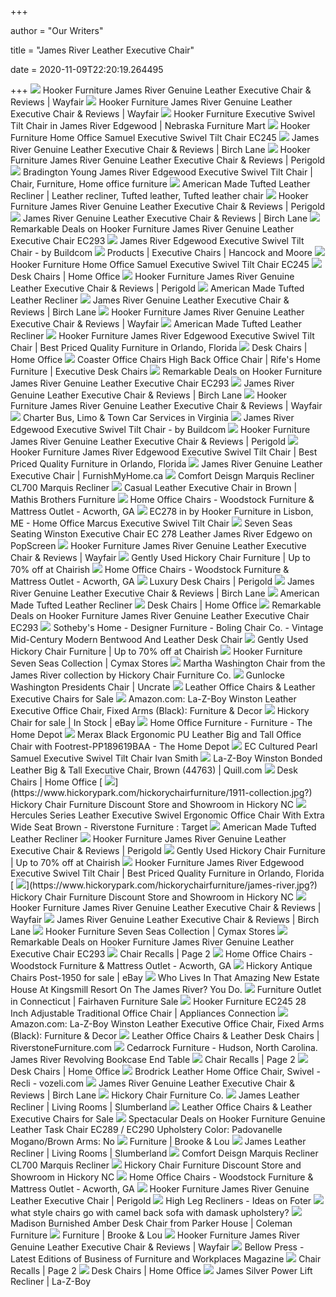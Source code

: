 +++
        
author = "Our Writers"
        
title = "James River Leather Executive Chair"
        
date = 2020-11-09T22:20:19.264495
        
+++
[ ![](https://secure.img1-fg.wfcdn.com/im/65360978/compr-r85/5666/56666405/james-river-genuine-leather-executive-chair.jpg)](https://secure.img1-fg.wfcdn.com/im/65360978/compr-r85/5666/56666405/james-river-genuine-leather-executive-chair.jpg) Hooker Furniture James River Genuine Leather Executive Chair & Reviews |  Wayfair
[ ![](https://secure.img1-fg.wfcdn.com/im/94347706/resize-h800-w800%5Ecompr-r85/5627/56273853/James+River+Genuine+Leather+Executive+Chair.jpg)](https://secure.img1-fg.wfcdn.com/im/94347706/resize-h800-w800%5Ecompr-r85/5627/56273853/James+River+Genuine+Leather+Executive+Chair.jpg) Hooker Furniture James River Genuine Leather Executive Chair & Reviews |  Wayfair
[ ![](https://www.nfm.com/productimages/44499325/3/l)](https://www.nfm.com/productimages/44499325/3/l) Hooker Furniture Executive Swivel Tilt Chair in James River Edgewood |  Nebraska Furniture Mart
[ ![](https://images2.imgix.net/p4dbimg/5/images/james-river-edgewood.jpg?trim=color&trimcolor=FFFFFF&trimtol=5&fm=pjpg&auto=format)](https://images2.imgix.net/p4dbimg/5/images/james-river-edgewood.jpg?trim=color&trimcolor=FFFFFF&trimtol=5&fm=pjpg&auto=format) Hooker Furniture Home Office Samuel Executive Swivel Tilt Chair EC245
[ ![](https://secure.img1-fg.wfcdn.com/im/86555250/resize-h400-p1-w400%5Ecompr-r70/8569/85692777/Marlowe+Task+Chair.jpg)](https://secure.img1-fg.wfcdn.com/im/86555250/resize-h400-p1-w400%5Ecompr-r70/8569/85692777/Marlowe+Task+Chair.jpg) James River Genuine Leather Executive Chair & Reviews | Birch Lane
[ ![](https://secure.img1-fg.wfcdn.com/im/41340321/resize-h340-p1-w340%5Ecompr-r70/9862/98625428/Rives+Genuine+Leather+Executive+Chair.jpg)](https://secure.img1-fg.wfcdn.com/im/41340321/resize-h340-p1-w340%5Ecompr-r70/9862/98625428/Rives+Genuine+Leather+Executive+Chair.jpg) Hooker Furniture James River Genuine Leather Executive Chair & Reviews |  Perigold
[ ![](https://i.pinimg.com/originals/51/2e/7e/512e7e8b7b6110ca755927df36292d1b.jpg)](https://i.pinimg.com/originals/51/2e/7e/512e7e8b7b6110ca755927df36292d1b.jpg) Bradington Young James River Edgewood Executive Swivel Tilt Chair | Chair,  Furniture, Home office furniture
[ ![](https://i.pinimg.com/originals/0a/b4/0e/0ab40e4d748ffaea2df508da4d99d8b0.jpg)](https://i.pinimg.com/originals/0a/b4/0e/0ab40e4d748ffaea2df508da4d99d8b0.jpg) American Made Tufted Leather Recliner | Leather recliner, Tufted leather,  Tufted leather chair
[ ![](https://secure.img1-fg.wfcdn.com/im/24220008/resize-h340-p1-w340%5Ecompr-r70/6878/68784659/Stanford+Swivel+Office+Chair.jpg)](https://secure.img1-fg.wfcdn.com/im/24220008/resize-h340-p1-w340%5Ecompr-r70/6878/68784659/Stanford+Swivel+Office+Chair.jpg) Hooker Furniture James River Genuine Leather Executive Chair & Reviews |  Perigold
[ ![](https://secure.img1-fg.wfcdn.com/im/90395891/resize-h400-p1-w400%5Ecompr-r70/1241/124189281/Serta+Ashland+Task+Chair.jpg)](https://secure.img1-fg.wfcdn.com/im/90395891/resize-h400-p1-w400%5Ecompr-r70/1241/124189281/Serta+Ashland+Task+Chair.jpg) James River Genuine Leather Executive Chair & Reviews | Birch Lane
[ ![](https://images.prod.meredith.com/product/0e5128ec138ba4048abe988b7bcf23b5/1594966043351/m/genuine-leather-executive-chair-hooker-furniture)](https://images.prod.meredith.com/product/0e5128ec138ba4048abe988b7bcf23b5/1594966043351/m/genuine-leather-executive-chair-hooker-furniture) Remarkable Deals on Hooker Furniture James River Genuine Leather Executive  Chair EC293
[ ![](https://st.hzcdn.com/fimgs/cb614bdf0ad0d178_6860-w300-h300-b1-p0--.jpg)](https://st.hzcdn.com/fimgs/cb614bdf0ad0d178_6860-w300-h300-b1-p0--.jpg) James River Edgewood Executive Swivel Tilt Chair - by Buildcom
[ ![](http://www.hancockandmoore.com/images/product/9090ST_Noland_EX_PR.jpg)](http://www.hancockandmoore.com/images/product/9090ST_Noland_EX_PR.jpg) Products | Executive Chairs | Hancock and Moore
[ ![](https://images2.imgix.net/p4dbimg/5/images/ec203-086-silo.jpg?fit=fill&trim=color&trimcolor=FFFFFF&trimtol=5&bg=FFFFFF&w=384&h=288&fm=pjpg&auto=format)](https://images2.imgix.net/p4dbimg/5/images/ec203-086-silo.jpg?fit=fill&trim=color&trimcolor=FFFFFF&trimtol=5&bg=FFFFFF&w=384&h=288&fm=pjpg&auto=format) Hooker Furniture Home Office Samuel Executive Swivel Tilt Chair EC245
[ ![](https://s7d9.scene7.com/is/image/starfurniture/ST378566_a?wid=300&hei=300&qlt=75&)](https://s7d9.scene7.com/is/image/starfurniture/ST378566_a?wid=300&hei=300&qlt=75&) Desk Chairs | Home Office
[ ![](https://secure.img1-fg.wfcdn.com/im/62449671/resize-h340-p1-w340%5Ecompr-r70/4001/40015046/Executive+Chair.jpg)](https://secure.img1-fg.wfcdn.com/im/62449671/resize-h340-p1-w340%5Ecompr-r70/4001/40015046/Executive+Chair.jpg) Hooker Furniture James River Genuine Leather Executive Chair & Reviews |  Perigold
[ ![](https://cdn.leatherfurniture-usa.com/wp-content/uploads/comfort-design-marquis-recliner-cl700-james-oak-1.jpg)](https://cdn.leatherfurniture-usa.com/wp-content/uploads/comfort-design-marquis-recliner-cl700-james-oak-1.jpg) American Made Tufted Leather Recliner
[ ![](https://secure.img1-fg.wfcdn.com/im/98608145/resize-h400-p1-w400%5Ecompr-r70/8964/89644519/Bridgnorth+Stark+Task+Chair.jpg)](https://secure.img1-fg.wfcdn.com/im/98608145/resize-h400-p1-w400%5Ecompr-r70/8964/89644519/Bridgnorth+Stark+Task+Chair.jpg) James River Genuine Leather Executive Chair & Reviews | Birch Lane
[ ![](https://secure.img1-fg.wfcdn.com/im/37538090/resize-h340-p1-w340%5Ecompr-r70/7787/77878154/Shelly+Conference+Chair.jpg)](https://secure.img1-fg.wfcdn.com/im/37538090/resize-h340-p1-w340%5Ecompr-r70/7787/77878154/Shelly+Conference+Chair.jpg) Hooker Furniture James River Genuine Leather Executive Chair & Reviews |  Wayfair
[ ![](https://cdn.leatherfurniture-usa.com/wp-content/uploads/comfort-design-marquis-recliner-cl700-james-oak-2.jpg)](https://cdn.leatherfurniture-usa.com/wp-content/uploads/comfort-design-marquis-recliner-cl700-james-oak-2.jpg) American Made Tufted Leather Recliner
[ ![](https://qualityfurniturediscounts.com/media/catalog/product/cache/1/small_image/300x/e5c3f25dbe2a3021345b55270d5894a1/i/v/iviz5hc9x628ncf2inaz/qualityfurniturediscounts.com-Hooker-Furniture-HKR-CC388-SW-083-20.jpg)](https://qualityfurniturediscounts.com/media/catalog/product/cache/1/small_image/300x/e5c3f25dbe2a3021345b55270d5894a1/i/v/iviz5hc9x628ncf2inaz/qualityfurniturediscounts.com-Hooker-Furniture-HKR-CC388-SW-083-20.jpg) Hooker Furniture James River Edgewood Executive Swivel Tilt Chair | Best  Priced Quality Furniture in Orlando, Florida
[ ![](https://s7d9.scene7.com/is/image/starfurniture/ST320890_a?wid=300&hei=300&qlt=75&)](https://s7d9.scene7.com/is/image/starfurniture/ST320890_a?wid=300&hei=300&qlt=75&) Desk Chairs | Home Office
[ ![](https://images.furnituredealer.net/img/products%2Fcoaster%2Fcolor%2Foffice%20chairs_801296-b1.jpg)](https://images.furnituredealer.net/img/products%2Fcoaster%2Fcolor%2Foffice%20chairs_801296-b1.jpg) Coaster Office Chairs High Back Office Chair | Rife's Home Furniture | Executive  Desk Chairs
[ ![](https://images.prod.meredith.com/product/2f26770f1586847ec7604c671f69f60f/1567183148682/m/tycoon-genuine-leather-executive-chair-hooker-furniture)](https://images.prod.meredith.com/product/2f26770f1586847ec7604c671f69f60f/1567183148682/m/tycoon-genuine-leather-executive-chair-hooker-furniture) Remarkable Deals on Hooker Furniture James River Genuine Leather Executive  Chair EC293
[ ![](https://secure.img1-fg.wfcdn.com/im/93744431/resize-h400-p1-w400%5Ecompr-r70/1201/120101146/Serta+Leighton+Task+Chair.jpg)](https://secure.img1-fg.wfcdn.com/im/93744431/resize-h400-p1-w400%5Ecompr-r70/1201/120101146/Serta+Leighton+Task+Chair.jpg) James River Genuine Leather Executive Chair & Reviews | Birch Lane
[ ![](https://secure.img1-fg.wfcdn.com/im/90416496/resize-h340-p1-w340%5Ecompr-r70/5667/56670939/Telluride+Genuine+Leather+Task+Chair.jpg)](https://secure.img1-fg.wfcdn.com/im/90416496/resize-h340-p1-w340%5Ecompr-r70/5667/56670939/Telluride+Genuine+Leather+Task+Chair.jpg) Hooker Furniture James River Genuine Leather Executive Chair & Reviews |  Wayfair
[ ![](https://jamesrivertrans.com/wp-content/uploads/2019/02/0188_JRT-Day2-480x390.jpg)](https://jamesrivertrans.com/wp-content/uploads/2019/02/0188_JRT-Day2-480x390.jpg) Charter Bus, Limo & Town Car Services in Virginia
[ ![](https://st.hzcdn.com/fimgs/df9109940de52224_9405-w300-h300-b1-p10--.jpg)](https://st.hzcdn.com/fimgs/df9109940de52224_9405-w300-h300-b1-p10--.jpg) James River Edgewood Executive Swivel Tilt Chair - by Buildcom
[ ![](https://secure.img1-fg.wfcdn.com/im/98308444/resize-h340-p1-w340%5Ecompr-r70/4001/40015038/Genuine+Leather+Executive+Chair.jpg)](https://secure.img1-fg.wfcdn.com/im/98308444/resize-h340-p1-w340%5Ecompr-r70/4001/40015038/Genuine+Leather+Executive+Chair.jpg) Hooker Furniture James River Genuine Leather Executive Chair & Reviews |  Perigold
[ ![](https://qualityfurniturediscounts.com/media/catalog/product/cache/1/small_image/300x/e5c3f25dbe2a3021345b55270d5894a1/C/C/CC436-096/qualityfurniturediscounts.com-Hooker-Furniture-HKR-CC436-096-20.jpg)](https://qualityfurniturediscounts.com/media/catalog/product/cache/1/small_image/300x/e5c3f25dbe2a3021345b55270d5894a1/C/C/CC436-096/qualityfurniturediscounts.com-Hooker-Furniture-HKR-CC436-096-20.jpg) Hooker Furniture James River Edgewood Executive Swivel Tilt Chair | Best  Priced Quality Furniture in Orlando, Florida
[ ![](https://www.furnishmyhome.ca/wp-content/uploads/james-river-z-dam.jpg)](https://www.furnishmyhome.ca/wp-content/uploads/james-river-z-dam.jpg) James River Genuine Leather Executive Chair | FurnishMyHome.ca
[ ![](https://cdn.leatherfurniture-usa.com/wp-content/uploads/comfort-design-marquis-recliner-cl700-1.jpg)](https://cdn.leatherfurniture-usa.com/wp-content/uploads/comfort-design-marquis-recliner-cl700-1.jpg) Comfort Deisgn Marquis Recliner CL700 Marquis Recliner
[ ![](https://www.mathisbrothers.com/dw/image/v2/AAYQ_PRD/on/demandware.static/-/Sites-mathisbrothers-master/default/dwe8cf9500/images/products/spin/HAVEN/HAVEN-48894/HAVEN-48894_01.jpg?sw=1200&sh=800&sm=fit)](https://www.mathisbrothers.com/dw/image/v2/AAYQ_PRD/on/demandware.static/-/Sites-mathisbrothers-master/default/dwe8cf9500/images/products/spin/HAVEN/HAVEN-48894/HAVEN-48894_01.jpg?sw=1200&sh=800&sm=fit) Casual Leather Executive Chair in Brown | Mathis Brothers Furniture
[ ![](https://images2.imgix.net/p4dbimg/962/images/i07-366-pep_1.jpg?fit=fill&trim=color&trimcolor=FFFFFF&trimtol=5&bg=FFFFFF&w=384&h=288&fm=pjpg&auto=format)](https://images2.imgix.net/p4dbimg/962/images/i07-366-pep_1.jpg?fit=fill&trim=color&trimcolor=FFFFFF&trimtol=5&bg=FFFFFF&w=384&h=288&fm=pjpg&auto=format) Home Office Chairs - Woodstock Furniture & Mattress Outlet - Acworth, GA
[ ![](https://images.webfronts.com/cache/meukqfaegmkk.jpg?imgeng=/w_500/h_500/m_letterbox_ffffff_100)](https://images.webfronts.com/cache/meukqfaegmkk.jpg?imgeng=/w_500/h_500/m_letterbox_ffffff_100) EC278 in by Hooker Furniture in Lisbon, ME - Home Office Marcus Executive  Swivel Tilt Chair
[ ![](http://img.wfrcdn.com/lf/50/hash/2305/239596/1/1.jpg)](http://img.wfrcdn.com/lf/50/hash/2305/239596/1/1.jpg) Seven Seas Seating Winston Executive Chair EC 278 Leather James River  Edgewo on PopScreen
[ ![](https://secure.img1-fg.wfcdn.com/im/63993535/resize-h340-p1-w340%5Ecompr-r70/7506/75067852/Executive+Chair.jpg)](https://secure.img1-fg.wfcdn.com/im/63993535/resize-h340-p1-w340%5Ecompr-r70/7506/75067852/Executive+Chair.jpg) Hooker Furniture James River Genuine Leather Executive Chair & Reviews |  Wayfair
[ ![](https://chairish-prod.freetls.fastly.net/image/product/sized/62f9bc9e-1468-4051-950f-9b6902fb9936/hickory-chair-james-river-collection-flame-mahogany-nightstands-a-pair-7362?aspect=fit&width=320&height=320)](https://chairish-prod.freetls.fastly.net/image/product/sized/62f9bc9e-1468-4051-950f-9b6902fb9936/hickory-chair-james-river-collection-flame-mahogany-nightstands-a-pair-7362?aspect=fit&width=320&height=320) Gently Used Hickory Chair Furniture | Up to 70% off at Chairish
[ ![](https://images2.imgix.net/p4dbimg/1161/images/dc_122-ala_angle_silo.jpg?fit=fill&trim=color&trimcolor=FFFFFF&trimtol=5&bg=FFFFFF&w=384&h=288&fm=pjpg&auto=format)](https://images2.imgix.net/p4dbimg/1161/images/dc_122-ala_angle_silo.jpg?fit=fill&trim=color&trimcolor=FFFFFF&trimtol=5&bg=FFFFFF&w=384&h=288&fm=pjpg&auto=format) Home Office Chairs - Woodstock Furniture & Mattress Outlet - Acworth, GA
[ ![](https://secure.img1-fg.wfcdn.com/im/96476947/resize-h600-w600%5Ecompr-r85/4297/42977508/Desk+Chairs.jpg)](https://secure.img1-fg.wfcdn.com/im/96476947/resize-h600-w600%5Ecompr-r85/4297/42977508/Desk+Chairs.jpg) Luxury Desk Chairs | Perigold
[ ![](https://secure.img1-fg.wfcdn.com/im/48758639/resize-h340-p1-w340%5Ecompr-r70/7228/72288092/Linck+Genuine+Leather+Executive+Chair.jpg)](https://secure.img1-fg.wfcdn.com/im/48758639/resize-h340-p1-w340%5Ecompr-r70/7228/72288092/Linck+Genuine+Leather+Executive+Chair.jpg) James River Genuine Leather Executive Chair & Reviews | Birch Lane
[ ![](https://cdn.leatherfurniture-usa.com/wp-content/uploads/comfort-design-marquis-recliner-cl700-james-edge.jpg)](https://cdn.leatherfurniture-usa.com/wp-content/uploads/comfort-design-marquis-recliner-cl700-james-edge.jpg) American Made Tufted Leather Recliner
[ ![](https://s7d9.scene7.com/is/image/starfurniture/ST480052_a?wid=300&hei=300&qlt=75&)](https://s7d9.scene7.com/is/image/starfurniture/ST480052_a?wid=300&hei=300&qlt=75&) Desk Chairs | Home Office
[ ![](https://images.prod.meredith.com/product/bd73e9499083c3113a2b01b778bf8e76/1567187948978/m/lynn-task-chair-hooker-furniture)](https://images.prod.meredith.com/product/bd73e9499083c3113a2b01b778bf8e76/1567187948978/m/lynn-task-chair-hooker-furniture) Remarkable Deals on Hooker Furniture James River Genuine Leather Executive  Chair EC293
[ ![](https://cdn.sothebyshome.com/media/catalog/product/b/o/boling_chair_co._vintage_mid-century_modern_bentwood_and_leather_desk_chair_front.jpg)](https://cdn.sothebyshome.com/media/catalog/product/b/o/boling_chair_co._vintage_mid-century_modern_bentwood_and_leather_desk_chair_front.jpg) Sotheby's Home - Designer Furniture - Boling Chair Co. - Vintage  Mid-Century Modern Bentwood And Leather Desk Chair
[ ![](https://chairish-prod.freetls.fastly.net/image/product/sized/1e5de57b-19d8-4cc7-81a5-5194d5a6b3b6/hickory-chair-james-river-collection-9-drawer-flame-mahogany-long-chest-9446?aspect=fit&width=320&height=320)](https://chairish-prod.freetls.fastly.net/image/product/sized/1e5de57b-19d8-4cc7-81a5-5194d5a6b3b6/hickory-chair-james-river-collection-9-drawer-flame-mahogany-long-chest-9446?aspect=fit&width=320&height=320) Gently Used Hickory Chair Furniture | Up to 70% off at Chairish
[ ![](https://media.cymaxstores.com/Images/636/368104-M.jpg)](https://media.cymaxstores.com/Images/636/368104-M.jpg) Hooker Furniture Seven Seas Collection | Cymax Stores
[ ![](http://s7d5.scene7.com/is/image/hickorychair/1075_00?op_sharpen=1&wid=410&hei=444)](http://s7d5.scene7.com/is/image/hickorychair/1075_00?op_sharpen=1&wid=410&hei=444) Martha Washington Chair from the James River collection by Hickory Chair  Furniture Co.
[ ![](https://uncrate.com/assets_c/2010/08/presidents-chair-thumb-960xauto-9432.jpg)](https://uncrate.com/assets_c/2010/08/presidents-chair-thumb-960xauto-9432.jpg) Gunlocke Washington Presidents Chair | Uncrate
[ ![](https://imgdataserver.com/items/hekman-ffice-executive-chair-office-hk79252b.jpg)](https://imgdataserver.com/items/hekman-ffice-executive-chair-office-hk79252b.jpg) Leather Office Chairs & Leather Executive Chairs for Sale
[ ![](https://images-na.ssl-images-amazon.com/images/I/41eXIERfF4L._AC_.jpg)](https://images-na.ssl-images-amazon.com/images/I/41eXIERfF4L._AC_.jpg) Amazon.com: La-Z-Boy Winston Leather Executive Office Chair, Fixed Arms  (Black): Furniture & Decor
[ ![](https://i.ebayimg.com/thumbs/images/g/nDEAAOSwPYFfeO0p/s-l300.jpg)](https://i.ebayimg.com/thumbs/images/g/nDEAAOSwPYFfeO0p/s-l300.jpg) Hickory Chair for sale | In Stock | eBay
[ ![](https://images.homedepot-static.com/productImages/11f6993d-5844-4f56-9be3-6124ea45fdd6/svn/walnut-brown-linon-home-decor-office-chairs-178403nat01u-64_600.jpg)](https://images.homedepot-static.com/productImages/11f6993d-5844-4f56-9be3-6124ea45fdd6/svn/walnut-brown-linon-home-decor-office-chairs-178403nat01u-64_600.jpg) Home Office Furniture - Furniture - The Home Depot
[ ![](https://images.homedepot-static.com/productImages/fc5218e5-1c1f-4884-9fb7-1efcd499b4bd/svn/black-merax-office-chairs-pp189619baa-64_1000.jpg)](https://images.homedepot-static.com/productImages/fc5218e5-1c1f-4884-9fb7-1efcd499b4bd/svn/black-merax-office-chairs-pp189619baa-64_1000.jpg) Merax Black Ergonomic PU Leather Big and Tall Office Chair with  Footrest-PP189619BAA - The Home Depot
[ ![](https://mfmd.rencdn.com/product/hooker/thumbnails/james-river-edgewood.jpg)](https://mfmd.rencdn.com/product/hooker/thumbnails/james-river-edgewood.jpg) EC Cultured Pearl Samuel Executive Swivel Tilt Chair Ivan Smith
[ ![](https://www.quill.com/is/image/Quill/sp42180806_s7?iv=RLYpN3&wid=1080&hei=1080&fit=fit,1)](https://www.quill.com/is/image/Quill/sp42180806_s7?iv=RLYpN3&wid=1080&hei=1080&fit=fit,1) La-Z-Boy Winston Bonded Leather Big & Tall Executive Chair, Brown (44763) |  Quill.com
[ ![](https://s7d9.scene7.com/is/image/starfurniture/ST702810_a?wid=300&hei=300&qlt=75&)](https://s7d9.scene7.com/is/image/starfurniture/ST702810_a?wid=300&hei=300&qlt=75&) Desk Chairs | Home Office
[ ![](https://www.hickorypark.com/hickorychairfurniture/1911-collection.jpg?)](https://www.hickorypark.com/hickorychairfurniture/1911-collection.jpg?) Hickory Chair Furniture Discount Store and Showroom in Hickory NC
[ ![](https://target.scene7.com/is/image/Target/GUEST_cefe73af-1343-44ac-8491-ab1f1523c4a2)](https://target.scene7.com/is/image/Target/GUEST_cefe73af-1343-44ac-8491-ab1f1523c4a2) Hercules Series Leather Executive Swivel Ergonomic Office Chair With Extra  Wide Seat Brown - Riverstone Furniture : Target
[ ![](https://cdn.leatherfurniture-usa.com/wp-content/uploads/comfort-design-marquis-recliner-clp700-jameriveroak-oldbrass-1.jpg)](https://cdn.leatherfurniture-usa.com/wp-content/uploads/comfort-design-marquis-recliner-clp700-jameriveroak-oldbrass-1.jpg) American Made Tufted Leather Recliner
[ ![](https://secure.img1-fg.wfcdn.com/im/56312837/resize-h340-p1-w340%5Ecompr-r70/5667/56671193/Rhapsody+Genuine+Leather+Executive+Chair.jpg)](https://secure.img1-fg.wfcdn.com/im/56312837/resize-h340-p1-w340%5Ecompr-r70/5667/56671193/Rhapsody+Genuine+Leather+Executive+Chair.jpg) Hooker Furniture James River Genuine Leather Executive Chair & Reviews |  Perigold
[ ![](https://chairish-prod.freetls.fastly.net/image/product/sized/f0118941-4c9d-4b12-a961-cd27cbc4f441/hickory-chair-james-river-collection-figured-mahogany-serpentine-locking-chest-1908?aspect=fit&width=320&height=320)](https://chairish-prod.freetls.fastly.net/image/product/sized/f0118941-4c9d-4b12-a961-cd27cbc4f441/hickory-chair-james-river-collection-figured-mahogany-serpentine-locking-chest-1908?aspect=fit&width=320&height=320) Gently Used Hickory Chair Furniture | Up to 70% off at Chairish
[ ![](https://qualityfurniturediscounts.com/media/catalog/product/cache/1/small_image/300x/e5c3f25dbe2a3021345b55270d5894a1/S/S/SS185-03-089/qualityfurniturediscounts.com-Hooker-Furniture-HKR-SS185-03-089-20.jpg)](https://qualityfurniturediscounts.com/media/catalog/product/cache/1/small_image/300x/e5c3f25dbe2a3021345b55270d5894a1/S/S/SS185-03-089/qualityfurniturediscounts.com-Hooker-Furniture-HKR-SS185-03-089-20.jpg) Hooker Furniture James River Edgewood Executive Swivel Tilt Chair | Best  Priced Quality Furniture in Orlando, Florida
[ ![](https://www.hickorypark.com/hickorychairfurniture/james-river.jpg?)](https://www.hickorypark.com/hickorychairfurniture/james-river.jpg?) Hickory Chair Furniture Discount Store and Showroom in Hickory NC
[ ![](https://secure.img1-fg.wfcdn.com/im/29240772/resize-h340-p1-w340%5Ecompr-r70/3589/35894141/Lovelace+Linen+Task+Chair.jpg)](https://secure.img1-fg.wfcdn.com/im/29240772/resize-h340-p1-w340%5Ecompr-r70/3589/35894141/Lovelace+Linen+Task+Chair.jpg) Hooker Furniture James River Genuine Leather Executive Chair & Reviews |  Wayfair
[ ![](https://secure.img1-fg.wfcdn.com/im/85978994/resize-h400-p1-w400%5Ecompr-r70/3303/33031498/Aramantha+Mid-Back+Task+Chair.jpg)](https://secure.img1-fg.wfcdn.com/im/85978994/resize-h400-p1-w400%5Ecompr-r70/3303/33031498/Aramantha+Mid-Back+Task+Chair.jpg) James River Genuine Leather Executive Chair & Reviews | Birch Lane
[ ![](https://media.cymaxstores.com/Images/636/430388-M.jpg)](https://media.cymaxstores.com/Images/636/430388-M.jpg) Hooker Furniture Seven Seas Collection | Cymax Stores
[ ![](https://images.prod.meredith.com/content/281474979894421/615548)](https://images.prod.meredith.com/content/281474979894421/615548) Remarkable Deals on Hooker Furniture James River Genuine Leather Executive  Chair EC293
[ ![](https://media.consumeraffairs.com/files/cache/news/Staples_and_Quill_Brand_Office_Chair_CPSC_large.jpg)](https://media.consumeraffairs.com/files/cache/news/Staples_and_Quill_Brand_Office_Chair_CPSC_large.jpg) Chair Recalls | Page 2
[ ![](https://images2.imgix.net/p4dbimg/830/images/h2491-83.jpg?fit=fill&trim=color&trimcolor=FFFFFF&trimtol=5&bg=FFFFFF&w=384&h=288&fm=pjpg&auto=format)](https://images2.imgix.net/p4dbimg/830/images/h2491-83.jpg?fit=fill&trim=color&trimcolor=FFFFFF&trimtol=5&bg=FFFFFF&w=384&h=288&fm=pjpg&auto=format) Home Office Chairs - Woodstock Furniture & Mattress Outlet - Acworth, GA
[ ![](https://i.ebayimg.com/thumbs/images/g/87sAAOSwNXZffVxa/s-l225.jpg)](https://i.ebayimg.com/thumbs/images/g/87sAAOSwNXZffVxa/s-l225.jpg) Hickory Antique Chairs Post-1950 for sale | eBay
[ ![](https://mma.prnewswire.com/media/773870/Kingsmill_Resort_outside.jpg?p=publish)](https://mma.prnewswire.com/media/773870/Kingsmill_Resort_outside.jpg?p=publish) Who Lives In That Amazing New Estate House At Kingsmill Resort On The James  River? You Do.
[ ![](https://www.fairhaven-furniture.com/wp-content/uploads/2019/05/IMG_20190513_130518.jpg)](https://www.fairhaven-furniture.com/wp-content/uploads/2019/05/IMG_20190513_130518.jpg) Furniture Outlet in Connecticut | Fairhaven Furniture Sale
[ ![](https://static.appliancesconnection.com/www/80x80/site-info/images/img-loading.png)](https://static.appliancesconnection.com/www/80x80/site-info/images/img-loading.png) Hooker Furniture EC245 28 Inch Adjustable Traditional Office Chair |  Appliances Connection
[ ![](https://m.media-amazon.com/images/I/81gCWVoHPWL._AC_SS350_.jpg)](https://m.media-amazon.com/images/I/81gCWVoHPWL._AC_SS350_.jpg) Amazon.com: La-Z-Boy Winston Leather Executive Office Chair, Fixed Arms  (Black): Furniture & Decor
[ ![](https://www.riverstonefurniture.com/dw/image/v2/BBSJ_PRD/on/demandware.static/-/Sites-main/default/dwf7ee6e87/images/FLASH_FURNITURE_BT-444-MID-BK-GG_MAIN_IMAGE.jpg?sw=228&sh=228&sm=fit)](https://www.riverstonefurniture.com/dw/image/v2/BBSJ_PRD/on/demandware.static/-/Sites-main/default/dwf7ee6e87/images/FLASH_FURNITURE_BT-444-MID-BK-GG_MAIN_IMAGE.jpg?sw=228&sh=228&sm=fit) Leather Office Chairs & Leather Desk Chairs | RiverstoneFurniture.com
[ ![](http://www.cedarrockfurniture.com/content/images/thumbs/0000444_james-river-revolving-bookcase-end-table_550.jpeg)](http://www.cedarrockfurniture.com/content/images/thumbs/0000444_james-river-revolving-bookcase-end-table_550.jpeg) Cedarrock Furniture - Hudson, North Carolina. James River Revolving  Bookcase End Table
[ ![](https://media.consumeraffairs.com/files/cache/news/Tuo_high_chair_CPSC_large.jpg)](https://media.consumeraffairs.com/files/cache/news/Tuo_high_chair_CPSC_large.jpg) Chair Recalls | Page 2
[ ![](https://s7d9.scene7.com/is/image/starfurniture/ST704691_a?wid=300&hei=300&qlt=75&)](https://s7d9.scene7.com/is/image/starfurniture/ST704691_a?wid=300&hei=300&qlt=75&) Desk Chairs | Home Office
[ ![](https://i.pinimg.com/originals/dd/4d/89/dd4d89ebd6508eb09af1b46e2d4e67af.jpg)](https://i.pinimg.com/originals/dd/4d/89/dd4d89ebd6508eb09af1b46e2d4e67af.jpg) Brodrick Leather Home Office Chair, Swivel - Recli - vozeli.com
[ ![](https://secure.img1-fg.wfcdn.com/im/00756565/resize-h400-p1-w400%5Ecompr-r70/3269/32694411/Maximus+Task+Chair.jpg)](https://secure.img1-fg.wfcdn.com/im/00756565/resize-h400-p1-w400%5Ecompr-r70/3269/32694411/Maximus+Task+Chair.jpg) James River Genuine Leather Executive Chair & Reviews | Birch Lane
[ ![](http://www.hickorychair.com/content/uploads/HCC/About-Us/SLIDE-Everett-Collection-2020-2.jpg)](http://www.hickorychair.com/content/uploads/HCC/About-Us/SLIDE-Everett-Collection-2020-2.jpg) Hickory Chair Furniture Co.
[ ![](https://www.slumberland.com/on/demandware.static/-/Sites-master-catalog-slumberland/default/dw51e04313/BlueSoHo/4452162_LAZY_AFR_OL.jpg)](https://www.slumberland.com/on/demandware.static/-/Sites-master-catalog-slumberland/default/dw51e04313/BlueSoHo/4452162_LAZY_AFR_OL.jpg) James Leather Recliner | Living Rooms | Slumberland
[ ![](https://imgdataserver.com/items/AT20921623041.jpg)](https://imgdataserver.com/items/AT20921623041.jpg) Leather Office Chairs & Leather Executive Chairs for Sale
[ ![](https://images.prod.meredith.com/product/4c0118cc72bc6f3ca17fb95f79c8fc25/1576927549821/m/hooker-furniture-ec289-adjustable-height-leather-office-chair-from-the-sasha-col-padovanelle-mogano-indoor-furniture-chairs-office)](https://images.prod.meredith.com/product/4c0118cc72bc6f3ca17fb95f79c8fc25/1576927549821/m/hooker-furniture-ec289-adjustable-height-leather-office-chair-from-the-sasha-col-padovanelle-mogano-indoor-furniture-chairs-office) Spectacular Deals on Hooker Furniture Genuine Leather Task Chair EC289 /  EC290 Upholstery Color: Padovanelle Mogano/Brown Arms: No
[ ![](https://cdn.shopify.com/s/files/1/0027/2606/8287/products/Lucille-Leather-Chair-Buckingham-Honey_600x600_crop_center.jpg?v=1597957068)](https://cdn.shopify.com/s/files/1/0027/2606/8287/products/Lucille-Leather-Chair-Buckingham-Honey_600x600_crop_center.jpg?v=1597957068) Furniture | Brooke & Lou
[ ![](https://www.slumberland.com/on/demandware.static/-/Sites-master-catalog-slumberland/default/dw4d90a65e/BlueSoHo/4452162_LAZY_PRI_OL.jpg)](https://www.slumberland.com/on/demandware.static/-/Sites-master-catalog-slumberland/default/dw4d90a65e/BlueSoHo/4452162_LAZY_PRI_OL.jpg) James Leather Recliner | Living Rooms | Slumberland
[ ![](https://cdn.leatherfurniture-usa.com/wp-content/uploads/comfort-design-marquis-recliner-cl700-7.jpg)](https://cdn.leatherfurniture-usa.com/wp-content/uploads/comfort-design-marquis-recliner-cl700-7.jpg) Comfort Deisgn Marquis Recliner CL700 Marquis Recliner
[ ![](https://www.hickorypark.com/hickorychairfurniture/custom-leather.jpg)](https://www.hickorypark.com/hickorychairfurniture/custom-leather.jpg) Hickory Chair Furniture Discount Store and Showroom in Hickory NC
[ ![](https://images2.imgix.net/p4dbimg/523/images/h200-07-sw-p1-ko.jpg?fit=fill&trim=color&trimcolor=FFFFFF&trimtol=5&bg=FFFFFF&w=384&h=288&fm=pjpg&auto=format)](https://images2.imgix.net/p4dbimg/523/images/h200-07-sw-p1-ko.jpg?fit=fill&trim=color&trimcolor=FFFFFF&trimtol=5&bg=FFFFFF&w=384&h=288&fm=pjpg&auto=format) Home Office Chairs - Woodstock Furniture & Mattress Outlet - Acworth, GA
[ ![](https://secure.img1-ag.wfcdn.com/im/47687994/resize-h160-w160%5Ecompr-r85/5238/52382845/Wiggins+Genuine+Leather+Executive+Chair.jpg)](https://secure.img1-ag.wfcdn.com/im/47687994/resize-h160-w160%5Ecompr-r85/5238/52382845/Wiggins+Genuine+Leather+Executive+Chair.jpg) Hooker Furniture James River Genuine Leather Executive Chair | Perigold
[ ![](https://foter.com/photos/379/marquis-high-leg-reclining-chair-cl700-10-in-james-river-edgewood.jpg?s=pi)](https://foter.com/photos/379/marquis-high-leg-reclining-chair-cl700-10-in-james-river-edgewood.jpg?s=pi) High Leg Recliners - Ideas on Foter
[ ![](https://st.hzcdn.com/fimgs/a842907a0c183fb1_3042-w500-h666-b0-p0--.jpg)](https://st.hzcdn.com/fimgs/a842907a0c183fb1_3042-w500-h666-b0-p0--.jpg) what style chairs go with camel back sofa with damask upholstery?
[ ![](https://d9dvmj2a7k2dc.cloudfront.net/catalog/product/cache/1/image/731x481/17f82f742ffe127f42dca9de82fb58b1/m/a/mad_200_front_silo_pah20191.jpg)](https://d9dvmj2a7k2dc.cloudfront.net/catalog/product/cache/1/image/731x481/17f82f742ffe127f42dca9de82fb58b1/m/a/mad_200_front_silo_pah20191.jpg) Madison Burnished Amber Desk Chair from Parker House | Coleman Furniture
[ ![](https://cdn.shopify.com/s/files/1/0027/2606/8287/products/Van-Dyke-Leather-Chair_600x600_crop_center.jpg?v=1597956574)](https://cdn.shopify.com/s/files/1/0027/2606/8287/products/Van-Dyke-Leather-Chair_600x600_crop_center.jpg?v=1597956574) Furniture | Brooke & Lou
[ ![](https://secure.img1-fg.wfcdn.com/im/65022996/c_crop-h190-p1-w190%5Ecompr-r70/1184/118461835/default_name.jpg)](https://secure.img1-fg.wfcdn.com/im/65022996/c_crop-h190-p1-w190%5Ecompr-r70/1184/118461835/default_name.jpg) Hooker Furniture James River Genuine Leather Executive Chair & Reviews |  Wayfair
[ ![](https://bellow.press/static/ourImages/BoF-Sep09-2020-coverWeb.jpg)](https://bellow.press/static/ourImages/BoF-Sep09-2020-coverWeb.jpg) Bellow Press - Latest Editions of Business of Furniture and Workplaces  Magazine
[ ![](https://media.consumeraffairs.com/files/cache/news/Perfect_Chairs_model_PC-610_CPSC_large.jpg)](https://media.consumeraffairs.com/files/cache/news/Perfect_Chairs_model_PC-610_CPSC_large.jpg) Chair Recalls | Page 2
[ ![](https://s7d9.scene7.com/is/image/starfurniture/ST712856_a?wid=300&hei=300&qlt=75&)](https://s7d9.scene7.com/is/image/starfurniture/ST712856_a?wid=300&hei=300&qlt=75&) Desk Chairs | Home Office
[ ![](https://content.la-z-boy.com/Images/product/categoryalt/4LP_521reclining.jpg)](https://content.la-z-boy.com/Images/product/categoryalt/4LP_521reclining.jpg) James Silver Power Lift Recliner | La-Z-Boy
